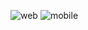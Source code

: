 ![web](https://github.com/tolgacaner/AMADEUS-TRAVEL-TO-FUTURE-CASE/assets/32438670/62240ab5-1092-499a-8a54-cddf61f16a61)
![mobile](https://github.com/tolgacaner/AMADEUS-TRAVEL-TO-FUTURE-CASE/assets/32438670/513106e0-d351-45e5-bc38-2db8d31047a6)
